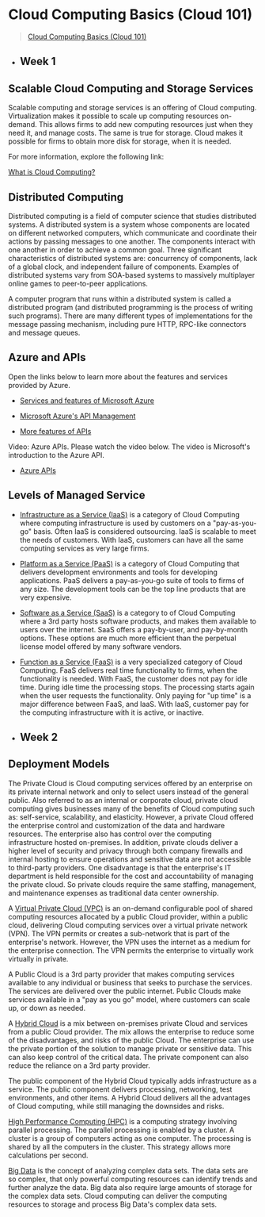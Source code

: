 # Cloud Computing Basics (Cloud 101)

> [Cloud Computing Basics (Cloud 101)](https://www.coursera.org/learn/cloud-computing-basics)

- ## Week 1

## Scalable Cloud Computing and Storage Services

Scalable computing and storage services is an offering of Cloud computing. Virtualization makes it possible to scale up computing resources on-demand. This allows firms to add new computing resources just when they need it, and manage costs. The same is true for storage. Cloud makes it possible for firms to obtain more disk for storage, when it is needed.

For more information, explore the following link: 

[What is Cloud Computing?](https://azure.microsoft.com/en-us/overview/what-is-cloud-computing/)

## Distributed Computing
Distributed computing is a field of computer science that studies distributed systems. A distributed system is a system whose components are located on different networked computers, which communicate and coordinate their actions by passing messages to one another. The components interact with one another in order to achieve a common goal. Three significant characteristics of distributed systems are: concurrency of components, lack of a global clock, and independent failure of components. Examples of distributed systems vary from SOA-based systems to massively multiplayer online games to peer-to-peer applications.

A computer program that runs within a distributed system is called a distributed program (and distributed programming is the process of writing such programs). There are many different types of implementations for the message passing mechanism, including pure HTTP, RPC-like connectors and message queues.

## Azure and APIs
Open the links below to learn more about the features and services provided by Azure. 

- [Services and features of Microsoft Azure](https://docs.microsoft.com/en-us/azure/)

- [Microsoft Azure's API Management](https://azure.microsoft.com/en-us/services/api-management/)

- [More features of APIs](https://azure.microsoft.com/en-us/services/app-service/api/)

Video: Azure APIs. Please watch the video below. The video is Microsoft's introduction to the Azure API.

- [Azure APIs](https://azure.microsoft.com/en-us/resources/videos/getting-started-with-azure-api-management-rest-api/)

## Levels of Managed Service

- [Infrastructure as a Service (IaaS)](https://en.wikipedia.org/wiki/Infrastructure_as_a_service) is a category of Cloud Computing where computing infrastructure is used by customers on a "pay-as-you-go" basis. Often IaaS is considered outsourcing. IaaS is scalable to meet the needs of customers. With IaaS, customers can have all the same computing services as very large firms.

- [Platform as a Service (PaaS)](https://en.wikipedia.org/wiki/Platform_as_a_service) is a category of Cloud Computing that delivers development environments and tools for developing applications. PaaS delivers a pay-as-you-go suite of tools to firms of any size. The development tools can be the top line products that are very expensive.

- [Software as a Service (SaaS)](https://en.wikipedia.org/wiki/Software_as_a_service) is a category to of Cloud Computing where a 3rd party hosts software products, and makes them available to users over the internet. SaaS offers a pay-by-user, and pay-by-month options. These options are much more efficient than the perpetual license model offered by many software vendors. 

- [Function as a Service (FaaS)](https://en.wikipedia.org/wiki/Function_as_a_service) is a very specialized category of Cloud Computing. FaaS delivers real time functionality to firms, when the functionality is needed. With FaaS, the customer does not pay for idle time. During idle time the processing stops. The processing starts again when the user requests the functionality. Only paying for "up time" is a major difference between FaaS, and IaaS. With IaaS, customer pay for the computing infrastructure with it is active, or inactive.

- ## Week 2

## Deployment Models

The Private Cloud is Cloud computing services offered by an enterprise on its private internal network and only to select users  instead of the general public. Also referred to as an internal or corporate  cloud, private cloud computing gives businesses many of the benefits of Cloud computing such as: self-service, scalability, and elasticity. However, a private Cloud offered the enterprise control and customization of the data and hardware resources. The enterprise also has control over the computing infrastructure hosted on-premises. In addition, private  clouds deliver a higher level of security and privacy through both  company firewalls and internal hosting to ensure operations and  sensitive data are not accessible to third-party providers. One disadvantage is that the enterprise's IT department is held responsible for the cost  and accountability of managing the private cloud. So private clouds  require the same staffing, management, and maintenance expenses as  traditional data center ownership. 

A [Virtual Private Cloud (VPC)](https://en.wikipedia.org/wiki/Virtual_private_cloud) is an on-demand configurable pool of shared computing resources allocated by a public Cloud provider, within a public cloud, delivering Cloud computing services over a virtual private network (VPN). The VPN permits or creates a sub-network that is part of the enterprise's network. However, the VPN uses the internet as a medium for the enterprise connection. The VPN permits the enterprise to virtually work virtually in private.

A Public Cloud is a 3rd party provider that makes computing services available to any individual or business that seeks to purchase the services. The services are delivered over the public internet. Public Clouds make services available in a "pay as you go" model, where customers can scale up, or down as needed.

A [Hybrid Cloud](https://en.wikipedia.org/wiki/Cloud_computing#Hybrid_cloud) is a mix between on-premises private Cloud and services from a public Cloud provider. The mix allows the enterprise to reduce some of the disadvantages, and risks of the public Cloud. The enterprise can use the private portion of the solution to manage private or sensitive data. This can also keep control of the critical data. The private component can also reduce the reliance on a 3rd party provider.

The public component of the Hybrid Cloud typically adds infrastructure as a service. The public component delivers processing, networking, test environments, and other items. A Hybrid Cloud delivers all the advantages of Cloud computing, while still managing the downsides and risks.    

[High Performance Computing (HPC)](https://en.wikipedia.org/wiki/Cloud_computing#HPC_cloud) is a computing strategy involving parallel processing. The parallel processing is enabled by a cluster. A cluster is a group of computers acting as one computer. The processing is shared by all the computers in the cluster. This strategy allows more calculations per second.

[Big Data](https://en.wikipedia.org/wiki/Cloud_computing#Big_Data_cloud) is the concept of analyzing complex data sets. The data sets are so complex, that only powerful computing resources can identify trends and further analyze the data. Big data also require large amounts of storage for the complex data sets. Cloud computing can deliver the computing resources to storage and process Big Data's complex data sets.
